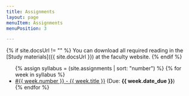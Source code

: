 ```yaml
---
title: Assignments
layout: page
menuItem: Assignments
menuPosition: 3

---
```


{% if site.docsUrl != "" %}
You can download all required reading in the [Study materials]({{ site.docsUrl }}) at the faculty website.
{% endif %}



<ul>
{% assign syllabus = (site.assignments | sort: "number") %}
{% for week in syllabus %}
  <li>
  	<a href="{{ site.baseurl }}{{ week.url }}">#{{ week.number }} - {{ week.title }}</a> 
  	(Due: <b>{{ week.date_due }}</b>)</li>
{% endfor %}
</ul>




